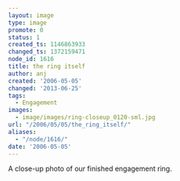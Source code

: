 ```yaml
---
layout: image
type: image
promote: 0
status: 1
created_ts: 1146863933
changed_ts: 1372159471
node_id: 1616
title: the ring itself
author: anj
created: '2006-05-05'
changed: '2013-06-25'
tags:
  - Engagement
images:
  - image/images/ring-closeup_0120-sml.jpg
url: "/2006/05/05/the_ring_itself/"
aliases:
  - "/node/1616/"
date: '2006-05-05'
---
```

A close-up photo of our finished engagement ring.
